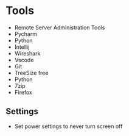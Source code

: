 # Tools
- Remote Server Administration Tools
- Pycharm
- Python
- Intellij
- Wireshark
- Vscode
- Git
- TreeSize free
- Python
- 7zip
- Firefox

## Settings
- Set power settings to never turn screen off
